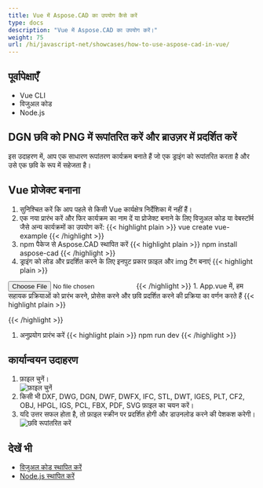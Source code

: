 ```yaml
---
title: Vue में Aspose.CAD का उपयोग कैसे करें
type: docs
description: "Vue में Aspose.CAD का उपयोग करें।"
weight: 75
url: /hi/javascript-net/showcases/how-to-use-aspose-cad-in-vue/
---
```


## पूर्वापेक्षाएँ
- Vue CLI
- विजुअल कोड
- Node.js

## DGN छवि को PNG में रूपांतरित करें और ब्राउज़र में प्रदर्शित करें

इस उदाहरण में, आप एक साधारण रूपांतरण कार्यक्रम बनाते हैं जो एक ड्राइंग को रूपांतरित करता है और उसे एक छवि के रूप में सहेजता है।

## Vue प्रोजेक्ट बनाना

1. सुनिश्चित करें कि आप पहले से किसी Vue कार्यक्षेत्र निर्देशिका में नहीं हैं।
1. एक नया प्रारंभ करें और फिर कार्यक्रम का नाम दें या प्रोजेक्ट बनाने के लिए विजुअल कोड या वेबस्टॉर्म जैसे अन्य कार्यक्रमों का उपयोग करें:
{{< highlight plain >}}
vue create vue-example
{{< /highlight >}}
1. npm पैकेज से Aspose.CAD स्थापित करें
{{< highlight plain >}}
npm install aspose-cad
{{< /highlight >}}
1. ड्राइंग को लोड और प्रदर्शित करने के लिए इनपुट प्रकार फ़ाइल और img टैग बनाएं
{{< highlight plain >}}
<input id="file" type="file">
<img id="image" />
{{< /highlight >}}
1. App.vue में, हम सहायक प्रक्रियाओं को प्रारंभ करने, प्रोसेस करने और छवि प्रदर्शित करने की प्रक्रिया का वर्णन करते हैं
{{< highlight plain >}}
<script>
import {Drawing, PngOptions} from "aspose-cad";

export default{
  beforeCreate: function () {
    // असेंबली प्रक्रिया शुरू करने की आवश्यकता
    let recaptchaScript = document.createElement('script')
    recaptchaScript.setAttribute('src', '/node_modules/aspose-cad/dotnet.js')
    document.head.appendChild(recaptchaScript)

    let dotnet;
  },
  mounted() {
    window.addEventListener('load', this.onWindowLoad)
  },
  methods: {
    async onWindowLoad() {
      
      console.log("WASM लोड हो रहा है...");
      await dotnet.boot();
      console.log("WASM लोड हो गया");

      document.querySelector('input').addEventListener('change', function() {
            const reader = new FileReader();
            reader.onload = function() {

              let arrayBuffer = this.result;
              let array = new Uint8Array(arrayBuffer);

              // लोड करें
              let file = Image.load(array);
              console.log(file);

              // सहेजें
              let exportedFilePromise = Image.save(array, new PngOptions());
              exportedFilePromise.then(exportedFile => {
                console.log(exportedFile);

                let urlCreator = window.URL || window.webkitURL;
                let blob = new Blob([exportedFile], { type: 'application/octet-stream' });
                let imageUrl = urlCreator.createObjectURL(blob);
                document.querySelector("#image").src = imageUrl;
              });
            }

            reader.readAsArrayBuffer(this.files[0]);
          },
          false);
    },
  },
}
</script>

<template>
  <header>
    <img alt="Vue लोगो" class="logo" src="./assets/logo.svg" width="125" height="125" />
    <p>Vue के लिए aspose.cad का उदाहरण।</p>
  </header>

  <main>
    <input id="file" type="file">
    <br/>
    <img id="image" />
  </main>
</template>

<style scoped>
header {
  line-height: 1.5;
}
main{
  text-align: center;
}

.logo {
  display: block;
  margin: 0 auto 2rem;
}

@media (min-width: 1024px) {
  header {
    display: flex;
    place-items: center;
    padding-right: calc(var(--section-gap) / 2);
  }


  header .wrapper {
    display: flex;
    place-items: flex-start;
    flex-wrap: wrap;
  }
}
</style>
{{< /highlight >}}
1. अनुप्रयोग प्रारंभ करें
{{< highlight plain >}}
npm run dev
{{< /highlight >}}

## कार्यान्वयन उदाहरण

1. फ़ाइल चुनें।<br>
![फ़ाइल चुनें](/_assets/javascript-net/vue/choose-file.png)<br>
1. किसी भी DXF, DWG, DGN, DWF, DWFX, IFC, STL, DWT, IGES, PLT, CF2, OBJ, HPGL, IGS, PCL, FBX, PDF, SVG फ़ाइल का चयन करें।
1. यदि उत्तर सफल होता है, तो फ़ाइल स्क्रीन पर प्रदर्शित होगी और डाउनलोड करने की पेशकश करेगी।<br>
![छवि रूपांतरित करें](/_assets/javascript-net/vue/convert-image.png)<br>

## देखें भी

- [विजुअल कोड स्थापित करें](https://code.visualstudio.com/)
- [Node.js स्थापित करें](https://nodejs.org/en/)
